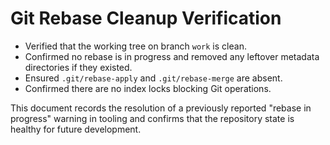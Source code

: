 # Git Rebase Cleanup Verification

- Verified that the working tree on branch `work` is clean.
- Confirmed no rebase is in progress and removed any leftover metadata directories if they existed.
- Ensured `.git/rebase-apply` and `.git/rebase-merge` are absent.
- Confirmed there are no index locks blocking Git operations.

This document records the resolution of a previously reported "rebase in progress" warning in tooling and confirms that the repository state is healthy for future development.
